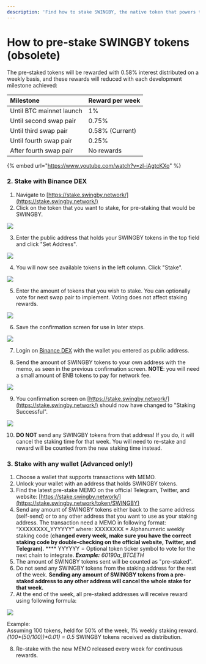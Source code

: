 ```yaml
---
description: 'Find how to stake SWINGBY, the native token that powers the Swingby ecosystem.'
---
```


# How to pre-stake SWINGBY tokens \(obsolete\)

The pre-staked tokens will be rewarded with 0.58% interest distributed on a weekly basis, and these rewards will reduced with each development milestone achieved:

| Milestone | Reward per week |
| :--- | :--- |
| Until BTC mainnet launch | 1% |
| Until second swap pair | 0.75% |
| Until third swap pair | 0.58% \(Current\) |
| Until fourth swap pair | 0.25% |
| After fourth swap pair | No rewards |

{% embed url="https://www.youtube.com/watch?v=zI-iAgtcKXo" %}

### 2. Stake with Binance DEX

1. Navigate to [https://stake.swingby.network/](https://stake.swingby.network/)
2. Click on the token that you want to stake, for pre-staking that would be SWINGBY.

![](../.gitbook/assets/32.png)

3. Enter the public address that holds your SWINGBY tokens in the top field and click "Set Address".

![](../.gitbook/assets/image%20%286%29.png)

4. You will now see available tokens in the left column. Click "Stake".

![](../.gitbook/assets/image%20%283%29.png)

5. Enter the amount of tokens that you wish to stake. You can optionally vote for next swap pair to implement. Voting does not affect staking rewards.

![](../.gitbook/assets/34.png)

6. Save the confirmation screen for use in later steps.

![](../.gitbook/assets/35.png)

7. Login on [Binance DEX](https://www.binance.org/) with the wallet you entered as public address.

8. Send the amount of SWINGBY tokens to your own address with the memo, as seen in the previous confirmation screen. **NOTE**: you will need a small amount of BNB tokens to pay for network fee.

![](../.gitbook/assets/36.png)

9. You confirmation screen on [https://stake.swingby.network/](https://stake.swingby.network/) should now have changed to "Staking Successful".

![](../.gitbook/assets/image%20%284%29.png)

10. **DO NOT** send any SWINGBY tokens from that address! If you do, it will cancel the staking time for that week. You will need to re-stake and reward will be counted from the new staking time instead.

### 3. Stake with any wallet \(Advanced only!\) 

1. Choose a wallet that supports transactions with MEMO.
2. Unlock your wallet with an address that holds SWINGBY tokens.
3. Find the latest pre-stake MEMO on the official Telegram, Twitter, and website: [https://stake.swingby.network/](https://stake.swingby.network/token/SWINGBY)
4. Send any amount of SWINGBY tokens either back to the same address \(self-send\) or to any other address that you want to use as your staking address. The transaction need a MEMO in following format: “XXXXXXXX\_YYYYYY” where: XXXXXXXX = Alphanumeric weekly staking code \(**changed every week, make sure you have the correct staking code by double-checking on the official website, Twitter, and Telegram\)**. **** YYYYYY = Optional token ticker symbol to vote for the next chain to integrate. _**Example:** 60190a\_BTCETH_
5. The amount of SWINGBY tokens sent will be counted as "pre-staked". 
6. Do not send any SWINGBY tokens from the staking address for the rest of the week. **Sending any amount of SWINGBY tokens from a pre-staked address to any other address will cancel the whole stake for that week.**
7. At the end of the week, all pre-staked addresses will receive reward using following formula:

![](../.gitbook/assets/formula.png)

Example:  
Assuming 100 tokens, held for 50% of the week, 1% weekly staking reward.  
_\(100\*\(50/100\)\)\*0.01\) = 0.5_  SWINGBY tokens received as distribution.

   8. Re-stake with the new MEMO released every week for continuous rewards.

